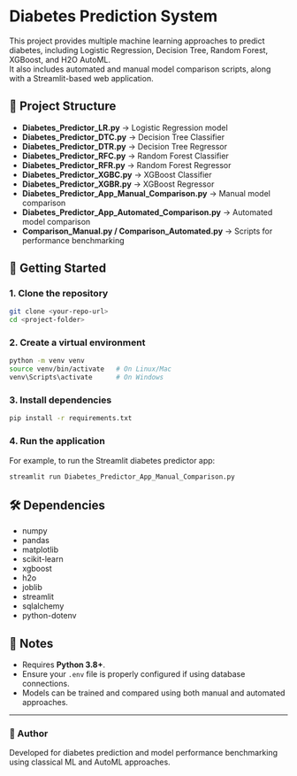 # Diabetes Prediction System

This project provides multiple machine learning approaches to predict diabetes, including Logistic Regression, Decision Tree, Random Forest, XGBoost, and H2O AutoML.  
It also includes automated and manual model comparison scripts, along with a Streamlit-based web application.

## 📂 Project Structure
- **Diabetes_Predictor_LR.py** → Logistic Regression model  
- **Diabetes_Predictor_DTC.py** → Decision Tree Classifier  
- **Diabetes_Predictor_DTR.py** → Decision Tree Regressor  
- **Diabetes_Predictor_RFC.py** → Random Forest Classifier  
- **Diabetes_Predictor_RFR.py** → Random Forest Regressor  
- **Diabetes_Predictor_XGBC.py** → XGBoost Classifier  
- **Diabetes_Predictor_XGBR.py** → XGBoost Regressor  
- **Diabetes_Predictor_App_Manual_Comparison.py** → Manual model comparison  
- **Diabetes_Predictor_App_Automated_Comparison.py** → Automated model comparison  
- **Comparison_Manual.py / Comparison_Automated.py** → Scripts for performance benchmarking  

## 🚀 Getting Started

### 1. Clone the repository
```bash
git clone <your-repo-url>
cd <project-folder>
```

### 2. Create a virtual environment
```bash
python -m venv venv
source venv/bin/activate   # On Linux/Mac
venv\Scripts\activate      # On Windows
```

### 3. Install dependencies
```bash
pip install -r requirements.txt
```

### 4. Run the application
For example, to run the Streamlit diabetes predictor app:
```bash
streamlit run Diabetes_Predictor_App_Manual_Comparison.py
```

## 🛠 Dependencies
- numpy  
- pandas  
- matplotlib  
- scikit-learn  
- xgboost  
- h2o  
- joblib  
- streamlit  
- sqlalchemy  
- python-dotenv  

## 📖 Notes
- Requires **Python 3.8+**.  
- Ensure your `.env` file is properly configured if using database connections.  
- Models can be trained and compared using both manual and automated approaches.  

---

### 📌 Author
Developed for diabetes prediction and model performance benchmarking using classical ML and AutoML approaches.
